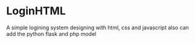 # LoginHTML
A simple logining system designing with html, css and javascript also can add the python flask and php model
